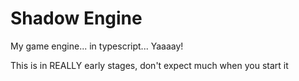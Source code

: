 # Shadow Engine
My game engine... in typescript... Yaaaay!

This is in REALLY early stages, don't expect much when you start it
